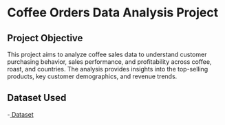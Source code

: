 # Coffee Orders Data Analysis Project
## Project Objective
This project aims to analyze coffee sales data to understand customer purchasing behavior, sales performance, and profitability across coffee, roast, and countries. The analysis provides insights into the top-selling products, key customer demographics, and revenue trends.

## Dataset Used
-<a href="https://github.com/KIHIKOD/Data-Analysis-Dashboard/blob/main/Coffee%20Orders%20Project.xlsx"> Dataset</a>
